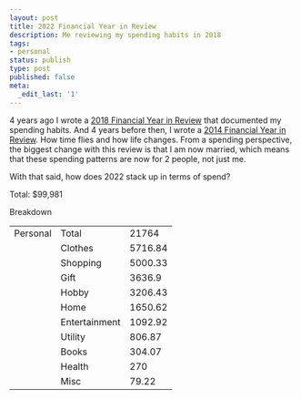 ```yaml
---
layout: post
title: 2022 Financial Year in Review
description: Me reviewing my spending habits in 2018
tags:
- personal
status: publish
type: post
published: false
meta:
  _edit_last: '1'
---
```

4 years ago I wrote a [2018 Financial Year in Review](/2018/12/27/2018-financial-year-in-review.html) that documented my spending habits. And 4 years before then, I wrote a [2014 Financial Year in Review](/2015/01/04/financial-snapshot.html). How time flies and how life changes. From a spending perspective, the biggest change with this review is that I am now married, which means that these spending patterns are now for 2 people, not just me. 

With that said, how does 2022 stack up in terms of spend?

Total: $99,981

Breakdown

<table>
<tbody>
  <tr>
    <td>Personal</td>
    <td>Total</td>
    <td>21764</td>
  </tr>
  <tr>
    <td></td>
    <td>Clothes</td>
    <td>5716.84</td>
  </tr>
  <tr>
    <td></td>
    <td>Shopping</td>
    <td>5000.33</td>
  </tr>
  <tr>
    <td></td>
    <td>Gift</td>
    <td>3636.9</td>
  </tr>
  <tr>
    <td></td>
    <td>Hobby</td>
    <td>3206.43</td>
  </tr>
  <tr>
    <td></td>
    <td>Home</td>
    <td>1650.62</td>
  </tr>
  <tr>
    <td></td>
    <td>Entertainment</td>
    <td>1092.92</td>
  </tr>
  <tr>
    <td></td>
    <td>Utility</td>
    <td>806.87</td>
  </tr>
  <tr>
    <td></td>
    <td>Books</td>
    <td>304.07</td>
  </tr>
  <tr>
    <td></td>
    <td>Health</td>
    <td>270</td>
  </tr>
  <tr>
    <td></td>
    <td>Misc</td>
    <td>79.22</td>
  </tr>
</tbody>
</table>


